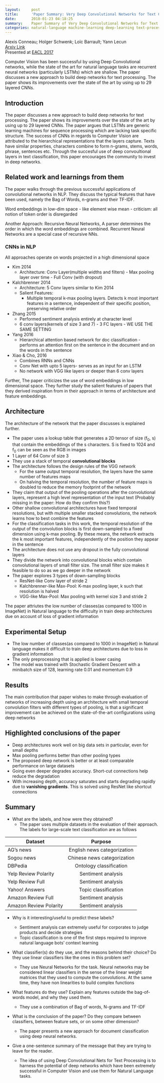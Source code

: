 ```yaml
---
layout:     post
title:      'Paper Summary: Very Deep Convolutional Networks for Text Classification' 
date:       2018-01-23 04:18:25
summary:    Paper Summary of Very Deep Convolutional Networks for Text Classification - Lecun et al
categories: natural-language machine-learning deep-learning text-processing text-classification neural-nets convolutional-neural-networks vgg sentiment-analysis topic-classification 
---
```


Alexis Conneau; Holger Schwenk; Loïc Barrault; Yann Lecun  
[Arxiv Link](https://arxiv.org/abs/1606.01781)  
Presented at [EACL 2017](http://www.aclweb.org/anthology/E/E17/)

Computer Vision has been successful by using Deep Convolutional networks, while the state of the art for natural language tasks are recurrent neural networks (particularly LSTMs) which are shallow. The paper discusses a new approach to build deep networks for text processing. The paper shows its improvements over the state of the art by using up to 29 layered CNNs. 

## Introduction

The paper discusses a new approach to build deep networks for text processing. The paper shows its improvements over the state of the art by using up to 29 layered CNNs. The paper argues that LSTMs are generic learning machines for sequence processing which are lacking task specific structure. The success of CNNs in regards to Computer Vision are attributed to the hierarchical representations that the layers capture. Texts have similar properties, characters combine to form n-grams, stems, words, phrase, sentences etc. Through the succesful use of deep convoultional layers in text classification, this paper encourages the community to invest in deep networks.

## Related work and learnings from them
The paper walks through the previous successful applications of convolutional networks in NLP. They discuss the typical features that have been used, namely the Bag of Words, n-grams and their TF-IDF. 

Word embeddings in low-dim space - like element wise mean - criticism: all notion of token order is disregarded 

Another Approach: Recursive Neural Networks, A parser determines the order in which the word embeddings are combined. Recurrent Neural Networks are a special case of recursive NNs. 

### CNNs in NLP
All approaches operate on words projected in a high dimensional space

* Kim 2014
    * Architecture: Conv Layer(multiple widths and filters) - Max pooling layer over time - Full Conv (with dropout) 
* Kalchbrenner 2014
    * Architecture: 5 Conv layers similar to Kim 2014
    * Salient Features:
        * Multiple temporal k-max pooling layers. Detects k most important features in a sentence, independent of their specific position, preserving relative order
* Zhang 2015
    * Performed sentiment analysis entirely at character level
    * 6 conv layers(kernels of size 3 and 7)  - 3 FC layers - WE USE THE SAME SETTING
* Yang 2016
    * Hierarchical attention based network for doc classification - performs an attention first on the sentence in the document and on the words in the sentence
* Xiao & Cho, 2016
    * Combines RNNs and CNNs
    * Conv Net with upto 5 layers- serves as an input for an LSTM
    * No network with VGG like layers or deeper than 6 conv layers

Further, The paper criticizes the use of word embeddings in low dimensional space. They further study the salient features of papers that they derived inspiration from in their approach in terms of architecture and feature embeddings.

## Architecture 
The architecture of the network that the paper discusses is explained further. 
* The paper uses a lookup table that generates a 2D tensor of size (f<sub>0</sub>, s) that contain the embeddings of the s characters. S is fixed to 1024 and f<sub>0</sub> can be seen as the RGB in images
* 1 Layer of 64 Conv of size 3
* They use a stack of temporal <b>convolutional blocks</b>
* The architecture follows the design rules of the VGG network
    * For the same output temporal resolution, the layers have the same number of features maps
    * On halving the temporal resolution, the number of feature maps is doubled to reduce the memory footprint of the network
* They claim that output of the pooling operations after the convolutional layers, represent a high level representation of the input text (Probably missing in the paper: How do they confirm this?)
* Other shallow convolutional architectures have fixed temporal resolutions, but with multiple smaller stacked convolutions, the network learns how to best combine the features
* For the classification tasks in this work, the temporal resolution of the output of the convolution blocks is first down-sampled to a fixed dimension using k-max pooling. By these means, the network extracts the k most important features, independently of the position they appear in the sentence
* The architecture does not use any dropout in the fully convolutional layers
* They divide the network into convolutional blocks which contain convolutional layers of small filter size. The small filter size makes it feasible to do so as we go deeper in the network
* The paper explores 3 types of down-sampling blocks
    * ResNet-like Conv layer of stride 2
    * Kalchbrenner-like Max-Pool: K-max pooling layer, k such that resolution is halved
    * VGG-like Max-Pool: Max pooling with kernel size 3 and stride 2

The paper attriutes the low number of classes(as compared to 1000 in ImageNet) in Natural language to the  difficulty in train deep architectures due on account of loss of gradient information

## Experimental Setup

* The low number of classes(as compared to 1000 in ImageNet) in Natural language makes it difficult to train deep architectures due to loss in gradient information
* The only preprocessing that is applied is lower casing
* The model was trained with Stochastic Gradient Descent with a minibatch size of 128, learning rate 0.01 and momentum 0.9

## Results  
The main contribution that paper wishes to make through evaluation of networks of increasing depth using an architecture with small temporal convolution filters with different types of pooling, is that a significant improvement can be achieved on the state-of-the-art configurations using deep networks

## Highlighted conclusions of the paper 
* Deep architectures work well on big data sets in particular, even for small depths
* Max pooling performs better than other pooling types
* The proposed deep network is better or at least comparable performance on large datasets
* Going even deeper degrades accuracy. Short-cut connections help reduce the degradation
* With increasing depth, accuracy saturates and starts degrading rapidly due to **vanishing gradients**. This is solved using ResNet like shortcut connections

## Summary

* What are the labels, and how were they obtained?
    * The paper uses multiple datasets in the evaluation of their approach. The labels for large-scale text classification are as follows

| Dataset |  Purpose | 
| ------------- |:-------------:| 
| AG’s news              | English news categorization |
| Sogou news             | Chinese news categorization | 
| DBPedia                | Ontology classification     | 
| Yelp Review Polarity   | Sentiment analysis          | 
| Yelp Review Full       | Sentiment analysis          | 
| Yahoo! Answers         | Topic classification        | 
| Amazon Review Full     | Sentiment analysis          | 
| Amazon Review Polarity | Sentiment analysis          | 

* Why is it interesting/useful to predict these labels?
    * Sentiment analysis can extremely useful for corporates to judge products and decide strategies
    * Topic classification is one of the first steps required to improve natural language bots’ context learning 

* What classifier(s) do they use, and the reasons behind their choice? Do they use linear classifiers like the ones in this problem set?
    * They use Neural Networks for the task. Neural networks may be considered linear classifiers in the sense of the linear weight matrices that they used to compute the convolutions. At the same time, they have non linearities to build complex functions
    
* What features do they use? Explain any features outside the bag-of-words model, and why they used them.
    * They use a combination of Bag of words, N-grams and TF-IDF

* What is the conclusion of the paper? Do they compare between classifiers, between feature sets, or on some other dimension?
    * The paper presents a new approach for document classification using deep neural networks.

* Give a one-sentence summary of the message that they are trying to leave for the reader.

    * The idea of using Deep Convolutional Nets for Text Processing is to harness the potential of deep networks which have been extremely successful in Computer Vision and use them for Natural Language tasks.